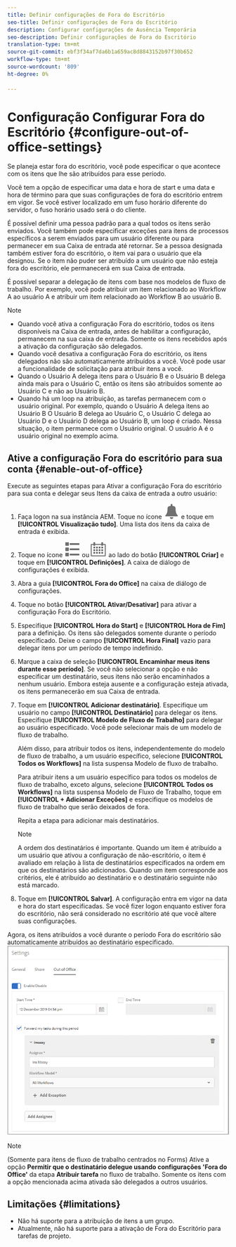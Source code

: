 ```yaml
---
title: Definir configurações de Fora do Escritório
seo-title: Definir configurações de Fora do Escritório
description: Configurar configurações de Ausência Temporária
seo-description: Definir configurações de Fora do Escritório
translation-type: tm+mt
source-git-commit: ebf3f34af7da6b1a659ac8d8843152b97f30b652
workflow-type: tm+mt
source-wordcount: '809'
ht-degree: 0%

---
```




# Configuração Configurar Fora do Escritório {#configure-out-of-office-settings}

Se planeja estar fora do escritório, você pode especificar o que acontece com os itens que lhe são atribuídos para esse período.

Você tem a opção de especificar uma data e hora de start e uma data e hora de término para que suas configurações de fora do escritório entrem em vigor. Se você estiver localizado em um fuso horário diferente do servidor, o fuso horário usado será o do cliente.

É possível definir uma pessoa padrão para a qual todos os itens serão enviados. Você também pode especificar exceções para itens de processos específicos a serem enviados para um usuário diferente ou para permanecer em sua Caixa de entrada até retornar. Se a pessoa designada também estiver fora do escritório, o item vai para o usuário que ela designou. Se o item não puder ser atribuído a um usuário que não esteja fora do escritório, ele permanecerá em sua Caixa de entrada.

É possível separar a delegação de itens com base nos modelos de fluxo de trabalho. Por exemplo, você pode atribuir um item relacionado ao Workflow A ao usuário A e atribuir um item relacionado ao Workflow B ao usuário B.


>[!NOTE]
>
>* Quando você ativa a configuração Fora do escritório, todos os itens disponíveis na Caixa de entrada, antes de habilitar a configuração, permanecem na sua caixa de entrada. Somente os itens recebidos após a ativação da configuração são delegados.
>* Quando você desativa a configuração Fora do escritório, os itens delegados não são automaticamente atribuídos a você. Você pode usar a funcionalidade de solicitação para atribuir itens a você.
>* Quando o Usuário A delega itens para o Usuário B e o Usuário B delega ainda mais para o Usuário C, então os itens são atribuídos somente ao Usuário C e não ao Usuário B.
>* Quando há um loop na atribuição, as tarefas permanecem com o usuário original. Por exemplo, quando o Usuário A delega itens ao Usuário B O Usuário B delega ao Usuário C, o Usuário C delega ao Usuário D e o Usuário D delega ao Usuário B, um loop é criado. Nessa situação, o item permanece com o Usuário original. O usuário A é o usuário original no exemplo acima.


## Ative a configuração Fora do escritório para sua conta {#enable-out-of-office}

Execute as seguintes etapas para Ativar a configuração Fora do escritório para sua conta e delegar seus Itens da caixa de entrada a outro usuário:

1. Faça logon na sua instância AEM. Toque no ícone ![Caixa de entrada](assets/bell.svg) e toque em **[!UICONTROL Visualização tudo]**. Uma lista dos itens da caixa de entrada é exibida.
1. Toque no ícone ![Seletor de Visualizações](assets/viewlist.svg) ou ![Seletor de Visualizações](assets/calendar.svg) ao lado do botão **[!UICONTROL Criar]** e toque em **[!UICONTROL Definições]**. A caixa de diálogo de configurações é exibida.
1. Abra a guia **[!UICONTROL Fora do Office]** na caixa de diálogo de configurações.
1. Toque no botão **[!UICONTROL Ativar/Desativar]** para ativar a configuração Fora do Escritório.
1. Especifique **[!UICONTROL Hora do Start]** e **[!UICONTROL Hora de Fim]** para a definição. Os itens são delegados somente durante o período especificado. Deixe o campo **[!UICONTROL Hora Final]** vazio para delegar itens por um período de tempo indefinido.
1. Marque a caixa de seleção **[!UICONTROL Encaminhar meus itens durante esse período]**. Se você não selecionar a opção e não especificar um destinatário, seus itens não serão encaminhados a nenhum usuário. Embora esteja ausente e a configuração esteja ativada, os itens permanecerão em sua Caixa de entrada.
1. Toque em **[!UICONTROL Adicionar destinatário]**. Especifique um usuário no campo **[!UICONTROL Destinatário]** para delegar os itens. Especifique **[!UICONTROL Modelo de Fluxo de Trabalho]** para delegar ao usuário especificado. Você pode selecionar mais de um modelo de fluxo de trabalho.

   Além disso, para atribuir todos os itens, independentemente do modelo de fluxo de trabalho, a um usuário específico, selecione **[!UICONTROL Todos os Workflows]** na lista suspensa Modelo de fluxo de trabalho. <br>

   Para atribuir itens a um usuário específico para todos os modelos de fluxo de trabalho, exceto alguns, selecione **[!UICONTROL Todos os Workflows]** na lista suspensa Modelo de Fluxo de Trabalho, toque em **[!UICONTROL + Adicionar Exceções]** e especifique os modelos de fluxo de trabalho que serão deixados de fora.
   <br>

   Repita a etapa para adicionar mais destinatários. <br>

   >[!NOTE]
   >
   >A ordem dos destinatários é importante. Quando um item é atribuído a um usuário que ativou a configuração de não-escritório, o item é avaliado em relação à lista de destinatários especificados na ordem em que os destinatários são adicionados. Quando um item corresponde aos critérios, ele é atribuído ao destinatário e o destinatário seguinte não está marcado.

1. Toque em **[!UICONTROL Salvar]**. A configuração entra em vigor na data e hora do start especificadas. Se você fizer logon enquanto estiver fora do escritório, não será considerado no escritório até que você altere suas configurações.

Agora, os itens atribuídos a você durante o período Fora do escritório são automaticamente atribuídos ao destinatário especificado.
![Fora do escritório](assets/out-of-office.png)

>[!NOTE]
>
>(Somente para itens de fluxo de trabalho centrados no Forms) Ative a opção **Permitir que o destinatário delegue usando configurações &#39;Fora do Office&#39;** da etapa **Atribuir tarefa** no fluxo de trabalho. Somente os itens com a opção mencionada acima ativada são delegados a outros usuários.

## Limitações           {#limitations}

* Não há suporte para a atribuição de itens a um grupo.
* Atualmente, não há suporte para a ativação de Fora do Escritório para tarefas de projeto.
